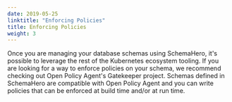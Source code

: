 ```yaml
---
date: 2019-05-25
linktitle: "Enforcing Policies"
title: Enforcing Policies
weight: 3
---
```


Once you are managing your database schemas using SchemaHero, it's possible to leverage the rest of the Kubernetes ecosystem tooling. If you are looking for a way to enforce policies on your schema, we recommend checking out Open Policy Agent's Gatekeeper project. Schemas defined in SchemaHero are compatible with Open Policy Agent and you can write policies that can be enforced at build time and/or at run time.

